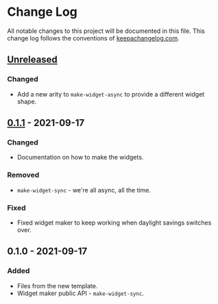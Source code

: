 # Change Log
All notable changes to this project will be documented in this file. This change log follows the conventions of [keepachangelog.com](http://keepachangelog.com/).

## [Unreleased]
### Changed
- Add a new arity to `make-widget-async` to provide a different widget shape.

## [0.1.1] - 2021-09-17
### Changed
- Documentation on how to make the widgets.

### Removed
- `make-widget-sync` - we're all async, all the time.

### Fixed
- Fixed widget maker to keep working when daylight savings switches over.

## 0.1.0 - 2021-09-17
### Added
- Files from the new template.
- Widget maker public API - `make-widget-sync`.

[Unreleased]: https://sourcehost.site/your-name/openscad-clojure/compare/0.1.1...HEAD
[0.1.1]: https://sourcehost.site/your-name/openscad-clojure/compare/0.1.0...0.1.1
